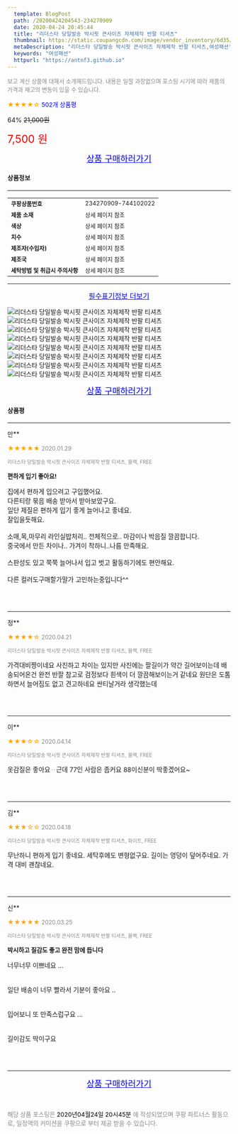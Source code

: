 ```yaml
---
  template: BlogPost
  path: /20200424204543-234270909
  date: 2020-04-24 20:45:44
  title: "리더스타 당일발송 박시핏 큰사이즈 자체제작 반팔 티셔츠"
  thumbnail: https://static.coupangcdn.com/image/vendor_inventory/6d35/f1341d90635aeb332011f2287cbcc947374d253f63570a9b86d8fddde585.jpg
  metaDescription: "리더스타 당일발송 박시핏 큰사이즈 자체제작 반팔 티셔츠,여성패션"
  keywords: "여성패션"
  httpurl: "https://antnf3.github.io"
---
```

  
<span style="color: #888;font-size:0.8rem">보고 계신 상품에 대해서 소개해드립니다.
내용은 일절 과장없으며 포스팅 시기에 따라 제품의 가격과 재고의 변동이 있을 수 있습니다.</span>
  
<span style="color: orange;">★★★★☆</span> <span style="color: blue;font-size: 0.85rem;">502개 상품평</span>

<span style="font-size: 0.9rem">64%</span> <span style="font-size: 0.9rem">~~21,000원~~</span>

<span style="color: red;font-size: 1.5rem;">7,500 원</span>



<p align="center"><a href="http://me2.do/IgtkV3KD" style="font-size: 1.2rem; color: blue;">상품 구매하러가기</a></p>

#### 상품정보

---

|                  |                       |
| ---------------- | --------------------- |
| **<span style="font-size:0.8rem;">쿠팡상품번호</span>** | <span style="font-size:0.8rem;">234270909-744102022</span> |
| **<span style="font-size:0.8rem;">제품 소재</span>**    | <span style="font-size:0.8rem;">상세 페이지 참조</span>        |
| **<span style="font-size:0.8rem;">색상</span>**    | <span style="font-size:0.8rem;">상세 페이지 참조</span>        |
| **<span style="font-size:0.8rem;">치수</span>**    | <span style="font-size:0.8rem;">상세 페이지 참조</span>        |
| **<span style="font-size:0.8rem;">제조자(수입자)</span>**    | <span style="font-size:0.8rem;">상세 페이지 참조</span>        |
| **<span style="font-size:0.8rem;">제조국</span>**    | <span style="font-size:0.8rem;">상세 페이지 참조</span>        |
| **<span style="font-size:0.8rem;">세탁방법 및 취급시 주의사항</span>**    | <span style="font-size:0.8rem;">상세 페이지 참조</span>        |




---

<p align="center"><a href="http://me2.do/IgtkV3KD" style="font-size: 1rem; color: blue;">필수표기정보 더보기</a></p>

![리더스타 당일발송 박시핏 큰사이즈 자체제작 반팔 티셔츠](http://thumbnail9.coupangcdn.com/thumbnails/remote/q89/image/vendor_inventory/70c7/526d776b1d3546b714fc542251410d5fffcf18bb2c04989d20a8385999ec.jpg)
![리더스타 당일발송 박시핏 큰사이즈 자체제작 반팔 티셔츠](http://thumbnail7.coupangcdn.com/thumbnails/remote/q89/image/vendor_inventory/d044/55baca0b992229a61a8356327c35e70d1bf802478190359d75900b3fb3c4.jpg)
![리더스타 당일발송 박시핏 큰사이즈 자체제작 반팔 티셔츠](http://thumbnail6.coupangcdn.com/thumbnails/remote/q89/image/vendor_inventory/717a/c485991737883a63f38c1152fe9f1a37af670de19c3a676cefddf739529b.jpg)
![리더스타 당일발송 박시핏 큰사이즈 자체제작 반팔 티셔츠](http://thumbnail10.coupangcdn.com/thumbnails/remote/q89/image/vendor_inventory/c456/24a80653c4ce35bc03a25674e06eccd4e7d01686f981b998b59bafa000b3.jpg)
![리더스타 당일발송 박시핏 큰사이즈 자체제작 반팔 티셔츠](http://thumbnail7.coupangcdn.com/thumbnails/remote/q89/image/vendor_inventory/017a/c36824be8eaee523f2f0c0207bf509d5156261013850761fa501a34e9266.jpg)
![리더스타 당일발송 박시핏 큰사이즈 자체제작 반팔 티셔츠](http://thumbnail10.coupangcdn.com/thumbnails/remote/q89/image/vendor_inventory/0164/1dc276bbce72606acf8dfcbb3b9f9b5107a37cc4d12831dbb129f0fe3d0b.jpg)
![리더스타 당일발송 박시핏 큰사이즈 자체제작 반팔 티셔츠](http://thumbnail9.coupangcdn.com/thumbnails/remote/q89/image/vendor_inventory/4d92/9aad4334507b1dd95c7bc842029fa2f0e9bb7987ac89a7e75c6815644513.jpg)
![리더스타 당일발송 박시핏 큰사이즈 자체제작 반팔 티셔츠](http://thumbnail7.coupangcdn.com/thumbnails/remote/q89/image/vendor_inventory/9857/3ce2392a2f56f28e159961bba7eb563bbdcd7739772274dcaffa4555a373.jpg)

<p align="center"><a href="http://me2.do/IgtkV3KD" style="font-size: 1.2rem; color: blue;">상품 구매하러가기</a></p>

#### 상품평
  
---
  
만**
    
<span style="color: orange;">★★★★★</span> <span style="font-size:0.8rem;color: #888;">2020.01.29</span>
    
<span style="color: #888;font-size:0.7rem">리더스타 당일발송 박시핏 큰사이즈 자체제작 반팔 티셔츠, 블랙, FREE</span>
    
<span style="font-size:0.85rem">**편하게 입기 좋아요!**</span>
    
<span style="font-size: 0.9rem;">집에서 편하게 입으려고 구입했어요.<br/>다른티랑 묶음 배송 받아서 받아보았구요.<br/>일단 제질은 편하게 입기 좋게 늘어나고 좋네요.<br/>잘입을듯해요.<br/><br/>소매,목,마무리 라인실밥처리.. 전체적으로.. 마감이나 박음질 깔끔합니다.<br/>중국에서 만든 차이나.. 가겨이 착하니..나름 만족해요.<br/><br/>스판성도 있고 쭉쭉 늘어나서 입고 벗고 활동하기에도 편안해요.<br/><br/>다른 컬러도구매할가말가 고민하는중입니다^^</span>
    
<br>
<br>

---
  
정**
    
<span style="color: orange;">★★★★☆</span> <span style="font-size:0.8rem;color: #888;">2020.04.21</span>
    
<span style="color: #888;font-size:0.7rem">리더스타 당일발송 박시핏 큰사이즈 자체제작 반팔 티셔츠, 블랙, FREE</span>
    

    
<span style="font-size: 0.9rem;">가격대비짱이네요 사진하고 차이는 있지만  사진에는 팔길이가 약간 길어보이는데  배송되어온건 완전 반팔  참고로 검정보다 흰색이  더 깔끔해보이는거 같네요 원단은 도톰하면서 늘어짐도 없고 견고하네요 싼티날거라 생각했는데</span>
    
<br>
<br>

---
  
이**
    
<span style="color: orange;">★★★☆☆</span> <span style="font-size:0.8rem;color: #888;">2020.04.14</span>
    
<span style="color: #888;font-size:0.7rem">리더스타 당일발송 박시핏 큰사이즈 자체제작 반팔 티셔츠, 블랙, FREE</span>
    

    
<span style="font-size: 0.9rem;">옷감질은 좋아요ᆢ근데 77인 사람은 좀커요 88이신분이 딱좋겠어요~</span>
    
<br>
<br>

---
  
김**
    
<span style="color: orange;">★★★☆☆</span> <span style="font-size:0.8rem;color: #888;">2020.04.18</span>
    
<span style="color: #888;font-size:0.7rem">리더스타 당일발송 박시핏 큰사이즈 자체제작 반팔 티셔츠, 화이트, FREE</span>
    

    
<span style="font-size: 0.9rem;">무난하니 편하게 입기 좋네요. 세탁후에도 변형없구요. 길이는 엉덩이 덮어주네요. 가격 대비 괜찮네요.</span>
    
<br>
<br>

---
  
신**
    
<span style="color: orange;">★★★★★</span> <span style="font-size:0.8rem;color: #888;">2020.03.25</span>
    
<span style="color: #888;font-size:0.7rem">리더스타 당일발송 박시핏 큰사이즈 자체제작 반팔 티셔츠, 블랙, FREE</span>
    
<span style="font-size:0.85rem">**박시하고 질감도 좋고 완전 맘에 듭니다**</span>
    
<span style="font-size: 0.9rem;">너무너무 이쁘네요 ... <br/><br/><br/>일단 배송이 너무 빨라서 기분이 좋아요 .. <br/><br/><br/>입어보니 또 만족스럽구요 ... <br/><br/><br/>길이감도 딱이구요</span>
    
<br>
<br>


  
---
  
<p align="center"><a href="http://me2.do/IgtkV3KD" style="font-size: 1.2rem; color: blue;">상품 구매하러가기</a></p>
  
<br>
  
<span style="font-size: 0.85rem; color: #888;">해당 상품 포스팅은 <span style="color: #000;"> 2020년04월24일 20시45분 </span> 에 작성되었으며 쿠팡 파트너스 활동으로, 일정액의 커미션을 쿠팡으로 부터 제공 받을 수 있습니다.</span>